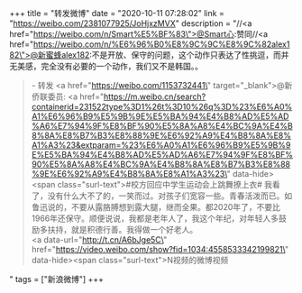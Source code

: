 +++
title = "转发微博"
date = "2020-10-11 07:28:02"
link = "https://weibo.com/2381077925/JoHjxzMVX"
description = "//<a href=\"https://weibo.com/n/Smart%E5%BF%83\">@Smart心</a>:赞同//<a href=\"https://weibo.com/n/%E6%96%B0%E8%9C%9C%E8%9C%82alex182\">@新蜜蜂alex182</a>:不是开放、保守的问题，这个动作只表达了性挑逗，而并无美感，完全没有必要的一个动作，我们又不是韩国。。<br><blockquote> - 转发 <a href=\"https://weibo.com/1153732441\" target=\"_blank\">@新侨联委员</a>: <a href=\"https://m.weibo.cn/search?containerid=231522type%3D1%26t%3D10%26q%3D%23%E6%A0%A1%E6%96%B9%E5%9B%9E%E5%BA%94%E4%B8%AD%E5%AD%A6%E7%94%9F%E8%BF%90%E5%8A%A8%E4%BC%9A%E4%B8%8A%E8%B7%B3%E8%88%9E%E6%92%A9%E4%B8%8A%E8%A1%A3%23&extparam=%23%E6%A0%A1%E6%96%B9%E5%9B%9E%E5%BA%94%E4%B8%AD%E5%AD%A6%E7%94%9F%E8%BF%90%E5%8A%A8%E4%BC%9A%E4%B8%8A%E8%B7%B3%E8%88%9E%E6%92%A9%E4%B8%8A%E8%A1%A3%23\" data-hide><span class=\"surl-text\">#校方回应中学生运动会上跳舞撩上衣#</span></a> 我看了，没有什么大不了的，一笑而过。对孩子们宽容一些。青春活泼而已。如鲁迅说的，不要从露胳膊想到露大腿，继而全果。都2020年了，不要比1966年还保守。顺便说说，我都是老年人了，我这个年纪，对年轻人多鼓励多扶持，就是积德行善。我得做一个好老人。<br><a data-url=\"http://t.cn/A6bJge5C\" href=\"https://video.weibo.com/show?fid=1034:4558533342199821\" data-hide><span class=\"surl-text\">N视频的微博视频</span></a></blockquote>"
tags = ["新浪微博"]
+++
